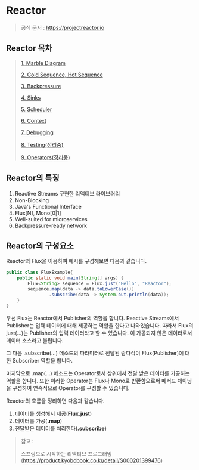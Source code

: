 # Reactor

> 공식 문서 : https://projectreactor.io

## Reactor 목차

> [1. Marble Diagram](https://github.com/tlarbals824/TIL/blob/main/spring/Reactor/MarbleDiagram.md)
> 
> [2. Cold Sequence, Hot Sequence](https://github.com/tlarbals824/TIL/blob/main/spring/Reactor/ColdSequenceHotSequence.md)
> 
> [3. Backpressure](https://github.com/tlarbals824/TIL/blob/main/spring/Reactor/Backpressure.md)
> 
> [4. Sinks](https://github.com/tlarbals824/TIL/blob/main/spring/Reactor/Sinks.md)
> 
> [5. Scheduler](https://github.com/tlarbals824/TIL/blob/main/spring/Reactor/Scheduler.md)
> 
> [6. Context](https://github.com/tlarbals824/TIL/blob/main/spring/Reactor/Context.md)
> 
> [7. Debugging](https://github.com/tlarbals824/TIL/blob/main/spring/Reactor/Debugging.md)
> 
> [8. Testing(정리중)](https://github.com/tlarbals824/TIL/blob/main/spring/Reactor/Testing.md)
> 
> [9. Operators(정리중)](https://github.com/tlarbals824/TIL/blob/main/spring/Reactor/Operators.md)


## Reactor의 특징

1. Reactive Streams 구현한 리액티브 라이브러리
2. Non-Blocking
3. Java's Functional Interface
4. Flux[N], Mono[0|1]
5. Well-suited for microservices
6. Backpressure-ready network

## Reactor의 구성요소

Reactor의 Flux을 이용하여 예시를 구성해보면 다음과 같습니다.

~~~java
public class FluxExample{
    public static void main(String[] args) {
        Flux<String> sequence = Flux.just("Hello", "Reactor");
        sequence.map(data -> data.toLowerCase())
                .subscribe(data -> System.out.println(data));
    }
}
~~~

우선 Flux는 Reactor에서 Publisher의 역할을 합니다. Reactive Streams에서 Publisher는 입력 데이터에 대해 제공하는 역할을 한다고 나와있습니다. 따라서 Flux의 just(...)는 Publisher의 입력 데이터라고 할 수 있습니다. 이 가공되지 않은 데이터로서 데이터 소스라고 불립니다.

 그 다음 .subscribe(...) 메소드의 파라미터로 전달된 람다식이 Flux(Publisher)에 대한 Subscriber 역할을 합니다.

 마지막으로 .map(...) 메소드는 Operator로서 상위에서 전달 받은 데이터를 가공하는 역할을 합니다. 또한 이러한 Operator는 Flux나 Mono로 반환함으로써 메서드 체이닝을 구성하여 연속적으로 Operator를 구성할 수 있습니다.

 Reactor의 흐름을 정리하면 다음과 같습니다.
1. 데이터를 생성해서 제공(**Flux.just**)
2. 데이터를 가공(**.map**)
3. 전달받은 데이터를 처리한다(**.subscribe**)

> 참고 :
>
> 스프링으로 시작하는 리액티브 프로그래밍(https://product.kyobobook.co.kr/detail/S000201399476)